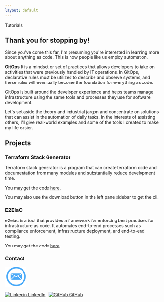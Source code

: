 ```yaml
---
layout: default
---
```


[Tutorials](./tutorials.md).

## Thank you for stopping by!

Since you've come this far, I'm presuming you're interested in learning more about anything as code. This is how people like us employ automation.

**GitOps** It is a mindset or set of practices that allows developers to take on activities that were previously handled by IT operations. In GitOps, declarative rules must be utilized to describe and observe systems, and these rules will eventually become the foundation for everything as code.

GitOps is built around the developer experience and helps teams manage infrastructure using the same tools and processes they use for software development.

Let's set aside the theory and industrial jargon and concentrate on solutions that can assist in the automation of daily tasks. In the interests of assisting others, I'll give real-world examples and some of the tools I created to make my life easier.

## Projects

### Terraform Stack Generator

Terraform stack generator is a program that can create terraform code and documentation from many modules and substantially reduce development time.

You may get the code [here](https://github.com/anythingascode/terraform-stack-generator).

You may also use the download button in the left pane sidebar to get the cli.

### E2EIaC

e2eiac is a tool that provides a framework for enforcing best practices for infrastructure as code. It automates end-to-end processes such as compliance enforcement, infrastructure deployment, and end-to-end testing.

You may get the code [here]().

### Contact
<a href="mailto:sumit.singh@anythingascode.com?subject=[Subejct Here]%20Source%20Anything%20as%20Code">
<img src="./images/email.png" alt="drawing" width="70"/>
</a>

[![Linkedin](https://i.stack.imgur.com/gVE0j.png) LinkedIn](https://www.linkedin.com/in/sumit-singh-90116261/)
&nbsp;
[![GitHub](https://i.stack.imgur.com/tskMh.png) GitHub](https://github.com/anythingascode)

